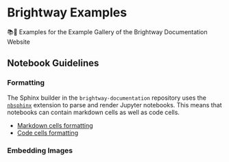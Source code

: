 # Brightway Examples
📚🌿 Examples for the Example Gallery of the Brightway Documentation Website

## Notebook Guidelines

### Formatting

The Sphinx builder in the `brightway-documentation` repository uses the [`nbsphinx`](https://github.com/spatialaudio/nbsphinx/) extension to parse and render Jupyter notebooks. This means that notebooks can contain markdown cells as well as code cells.

 - [Markdown cells formatting](https://nbsphinx.readthedocs.io/en/0.9.2/markdown-cells.html)
 - [Code cells formatting](https://nbsphinx.readthedocs.io/en/0.9.2/code-cells.html)

### Embedding Images



